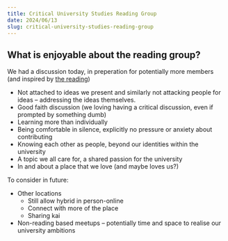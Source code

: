 ```yaml
---
title: Critical University Studies Reading Group
date: 2024/06/13
slug: critical-university-studies-reading-group
---
```



## What is enjoyable about the reading group?
We had a discussion today, in preperation for potentially more members (and inspired by [the reading](https://link.springer.com/chapter/10.1007/978-3-319-95834-7_10))
- Not attached to ideas we present and similarly not attacking people for ideas – addressing the ideas themselves.
- Good faith discussion (we loving having a critical discussion, even if prompted by something dumb)
- Learning more than individually
- Being comfortable in silence, explicitly no pressure or anxiety about contributing
- Knowing each other as people, beyond our identities within the university
- A topic we all care for, a shared passion for the university
- In and about a place that we love (and maybe loves us?)

To consider in future:
- Other locations
    - Still allow hybrid in person-online
    - Connect with more of the place
    - Sharing kai
- Non-reading based meetups – potentially time and space to realise our university ambitions
